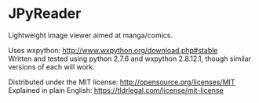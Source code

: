 JPyReader
=========

Lightweight image viewer aimed at manga/comics.<br>

Uses wxpython: http://www.wxpython.org/download.php#stable<br>
Written and tested using python 2.7.6 and wxpython 2.8.12.1, though similar versions of each will work.<br>

Distributed under the MIT license: http://opensource.org/licenses/MIT<br>
Explained in plain English: https://tldrlegal.com/license/mit-license<br>
